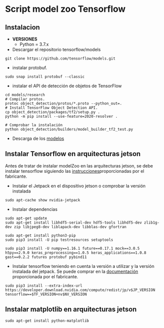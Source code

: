 # Script model zoo Tensorflow
## Instalacion

* **VERSIONES**
  * Python = 3.7.x 
* Descargar el repositorio tensorflow/models
````
git clone https://github.com/tensorflow/models.git
````
* instalar protobuf.
````
sudo snap install protobuf --classic
````
* instalar el API de detección de objetos de TensorFlow
````
cd models/research
# Compilar protos.
protoc object_detection/protos/*.proto --python_out=.
# Install TensorFlow Object Detection API.
cp object_detection/packages/tf2/setup.py .
python -m pip install --use-feature=2020-resolver .

````
````
# Comprobar la instalación
python object_detection/builders/model_builder_tf2_test.py
````

* Descarga de los [modelos](https://github.com/tensorflow/models/blob/master/research/object_detection/g3doc/detection_model_zoo.md)


## Instalar Tensorflow en arquitecturas jetson
Antes de tratar de instalar modelZoo en las arquitecturas jetson,
se debe instalar tensorflow siguiendo las [instrucciones](https://docs.nvidia.com/deeplearning/frameworks/install-tf-jetson-platform/index.html)proporcionadas
por el fabricante.

* Instalar el Jetpack en el dispositivo jetson o comprobar la versión instalada
````
sudo apt-cache show nvidia-jetpack
````
* Instalar dependencias
````
sudo apt-get update
sudo apt-get install libhdf5-serial-dev hdf5-tools libhdf5-dev zlib1g-dev zip libjpeg8-dev liblapack-dev libblas-dev gfortran

sudo apt-get install python3-pip
sudo pip3 install -U pip testresources setuptools

sudo pip3 install -U numpy==1.16.1 future==0.17.1 mock==3.0.5 h5py==2.9.0 keras_preprocessing==1.0.5 keras_applications==1.0.8 gast==0.2.2 futures protobuf pybind11
````

* Instalar tensorflow teniendo en cuenta la versión a utilizar y la versión instalada del jetpack. Se puede comprar en la [documentación](https://docs.nvidia.com/deeplearning/frameworks/install-tf-jetson-platform-release-notes/tf-jetson-rel.html#tf-jetson-rel) proporcionada por el fabricante.
````
sudo pip3 install --extra-index-url https://developer.download.nvidia.com/compute/redist/jp/v$JP_VERSION tensorflow==$TF_VERSION+nv$NV_VERSION
````

## Instalar matplotlib en arquitecturas jetson
````
sudo apt-get install python-matplotlib
````
